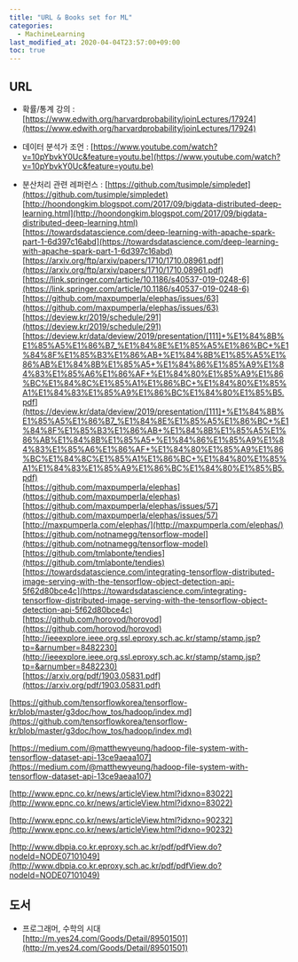 ```yaml
---
title: "URL & Books set for ML"
categories: 
  - MachineLearning
last_modified_at: 2020-04-04T23:57:00+09:00
toc: true
---
```


URL
---
* 확률/통계 강의 : 
[https://www.edwith.org/harvardprobability/joinLectures/17924](https://www.edwith.org/harvardprobability/joinLectures/17924)<br/>
* 데이터 분석가 조언 : 
[https://www.youtube.com/watch?v=10pYbvkY0Uc&feature=youtu.be](https://www.youtube.com/watch?v=10pYbvkY0Uc&feature=youtu.be)<br/>

* 분산처리 관련 레퍼런스 :
[https://github.com/tusimple/simpledet](https://github.com/tusimple/simpledet)<br/>
[http://hoondongkim.blogspot.com/2017/09/bigdata-distributed-deep-learning.html](http://hoondongkim.blogspot.com/2017/09/bigdata-distributed-deep-learning.html)<br/>
[https://towardsdatascience.com/deep-learning-with-apache-spark-part-1-6d397c16abd](https://towardsdatascience.com/deep-learning-with-apache-spark-part-1-6d397c16abd)<br/>
[https://arxiv.org/ftp/arxiv/papers/1710/1710.08961.pdf](https://arxiv.org/ftp/arxiv/papers/1710/1710.08961.pdf)<br/>
[https://link.springer.com/article/10.1186/s40537-019-0248-6](https://link.springer.com/article/10.1186/s40537-019-0248-6)<br/>
[https://github.com/maxpumperla/elephas/issues/63](https://github.com/maxpumperla/elephas/issues/63)<br/>
[https://deview.kr/2019/schedule/291](https://deview.kr/2019/schedule/291)<br/>
[https://deview.kr/data/deview/2019/presentation/[111]+%E1%84%8B%E1%85%A5%E1%86%B7_%E1%84%8E%E1%85%A5%E1%86%BC+%E1%84%8F%E1%85%B3%E1%86%AB+%E1%84%8B%E1%85%A5%E1%86%AB%E1%84%8B%E1%85%A5+%E1%84%86%E1%85%A9%E1%84%83%E1%85%A6%E1%86%AF+%E1%84%80%E1%85%A9%E1%86%BC%E1%84%8C%E1%85%A1%E1%86%BC+%E1%84%80%E1%85%A1%E1%84%83%E1%85%A9%E1%86%BC%E1%84%80%E1%85%B5.pdf](https://deview.kr/data/deview/2019/presentation/[111]+%E1%84%8B%E1%85%A5%E1%86%B7_%E1%84%8E%E1%85%A5%E1%86%BC+%E1%84%8F%E1%85%B3%E1%86%AB+%E1%84%8B%E1%85%A5%E1%86%AB%E1%84%8B%E1%85%A5+%E1%84%86%E1%85%A9%E1%84%83%E1%85%A6%E1%86%AF+%E1%84%80%E1%85%A9%E1%86%BC%E1%84%8C%E1%85%A1%E1%86%BC+%E1%84%80%E1%85%A1%E1%84%83%E1%85%A9%E1%86%BC%E1%84%80%E1%85%B5.pdf)<br/>
[https://github.com/maxpumperla/elephas](https://github.com/maxpumperla/elephas)<br/>
[https://github.com/maxpumperla/elephas/issues/57](https://github.com/maxpumperla/elephas/issues/57)<br/>
[http://maxpumperla.com/elephas/](http://maxpumperla.com/elephas/)<br/>
[https://github.com/notnamegg/tensorflow-model](https://github.com/notnamegg/tensorflow-model)<br/>
[https://github.com/tmlabonte/tendies](https://github.com/tmlabonte/tendies)<br/>
[https://towardsdatascience.com/integrating-tensorflow-distributed-image-serving-with-the-tensorflow-object-detection-api-5f62d80bce4c](https://towardsdatascience.com/integrating-tensorflow-distributed-image-serving-with-the-tensorflow-object-detection-api-5f62d80bce4c)<br/>
[https://github.com/horovod/horovod](https://github.com/horovod/horovod)<br/>
[http://ieeexplore.ieee.org.ssl.eproxy.sch.ac.kr/stamp/stamp.jsp?tp=&arnumber=8482230](http://ieeexplore.ieee.org.ssl.eproxy.sch.ac.kr/stamp/stamp.jsp?tp=&arnumber=8482230)<br/>
[https://arxiv.org/pdf/1903.05831.pdf](https://arxiv.org/pdf/1903.05831.pdf)<br/>

[https://github.com/tensorflowkorea/tensorflow-kr/blob/master/g3doc/how_tos/hadoop/index.md](https://github.com/tensorflowkorea/tensorflow-kr/blob/master/g3doc/how_tos/hadoop/index.md)<br/>

[https://medium.com/@matthewyeung/hadoop-file-system-with-tensorflow-dataset-api-13ce9aeaa107](https://medium.com/@matthewyeung/hadoop-file-system-with-tensorflow-dataset-api-13ce9aeaa107)<br/>

[http://www.epnc.co.kr/news/articleView.html?idxno=83022](http://www.epnc.co.kr/news/articleView.html?idxno=83022)<br/>

[http://www.epnc.co.kr/news/articleView.html?idxno=90232](http://www.epnc.co.kr/news/articleView.html?idxno=90232)<br/>

[http://www.dbpia.co.kr.eproxy.sch.ac.kr/pdf/pdfView.do?nodeId=NODE07101049](http://www.dbpia.co.kr.eproxy.sch.ac.kr/pdf/pdfView.do?nodeId=NODE07101049)<br/>

도서
---
* 프로그래머, 수학의 시대<br/>
[http://m.yes24.com/Goods/Detail/89501501](http://m.yes24.com/Goods/Detail/89501501)<br/>